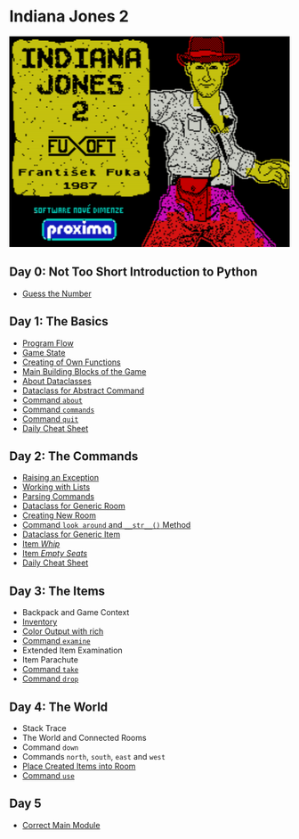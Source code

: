 # Indiana Jones 2

![Indiana Jones 2: Loading Screen](images/indiana.jones.png)


## Day 0: Not Too Short Introduction to Python

* [Guess the Number](day.0/000-basics.md)


## Day 1: The Basics

* [Program Flow](day.1/110-program.flow.md)
* [Game State](day.1/120-game.state.md)
* [Creating of Own Functions](day.1/130-own.functions.md)
* [Main Building Blocks of the Game](day.1/140-main.building.blocks.md)
* [About Dataclasses](day.1/145-about.dataclasses)
* [Dataclass for Abstract Command](day.1/150-dataclass.command)
* [Command `about`](day.1/160-command.about)
* [Command `commands`](day.1/170-command.commands.md)
* [Command `quit`](day.1/180-command.quit.md)
* [Daily Cheat Sheet](day.1/daily.cheat.sheet.md)


## Day 2: The Commands

* [Raising an Exception](day.2/200-raising.an.exception.md)
* [Working with Lists](day.2/210-lists.intro.md)
* [Parsing Commands](day.2/220-parse.line.md)
* [Dataclass for Generic Room](day.2/230-room.representation.md)
* [Creating New Room](day.2/240-new.room.md)
* [Command `look around` and `__str__()` Method](day.2/250-look.around.md)
* [Dataclass for Generic Item](day.2/280-item.representation)
* [Item _Whip_](day.2/285-whip)
* [Item _Empty Seats_](day.2/290-empty.seats)
* [Daily Cheat Sheet](day.2/daily.cheat.sheet.md)


## Day 3: The Items

* Backpack and Game Context
* [Inventory](day.3/315-inventory)
* [Color Output with rich](day.3/305-rich)
* [Command `examine`](day.3/325-examine.and.parser.refactoring)
* Extended Item Examination
* Item Parachute
* [Command `take`](day.3/360-take.item.md)
* [Command `drop`](day.3/370-drop.item.md)


## Day 4: The World

* Stack Trace
* The World and Connected Rooms
* Command `down`
* Commands `north`, `south`, `east` and `west`
* [Place Created Items into Room](day.2/295-items.in.room)
* [Command `use`](day.4/480-use.item.md)


## Day 5

* [Correct Main Module](day.5/599-correct.main.md)
